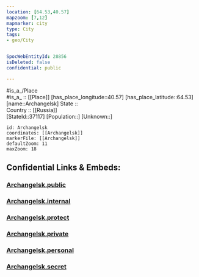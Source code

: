 ```yaml
---
location: [64.53,40.57] 
mapzoom: [7,12] 
mapmarker: city 
type: City
tags:
- geo/City


SpocWebEntityId: 28856
isDeleted: false
confidential: public

---
```

#is_a_/Place  
#is_a_ :: [[Place]] 
[has_place_longitude::40.57] 
[has_place_latitude::64.53] 
[name::Archangelsk] 
State ::  
Country :: [[Russia]]  
[StateId::37117] 
[Population::] 
[Unknown::] 


```leaflet
id: Archangelsk
coordinates: [[Archangelsk]] 
markerFile: [[Archangelsk]] 
defaultZoom: 11 
maxZoom: 18
```


## Confidential Links & Embeds: 

### [Archangelsk.public](/_public/\Earth\Continent\Europe\Europe~East\Russia\Russia~NorthWest\Arkhangelsk_Oblast\CityArchangelsk.public.md) 

### [Archangelsk.internal](/_internal/\Earth\Continent\Europe\Europe~East\Russia\Russia~NorthWest\Arkhangelsk_Oblast\CityArchangelsk.internal.md) 

### [Archangelsk.protect](/_protect/\Earth\Continent\Europe\Europe~East\Russia\Russia~NorthWest\Arkhangelsk_Oblast\CityArchangelsk.protect.md) 

### [Archangelsk.private](/_private/\Earth\Continent\Europe\Europe~East\Russia\Russia~NorthWest\Arkhangelsk_Oblast\CityArchangelsk.private.md) 

### [Archangelsk.personal](/_personal/\Earth\Continent\Europe\Europe~East\Russia\Russia~NorthWest\Arkhangelsk_Oblast\CityArchangelsk.personal.md) 

### [Archangelsk.secret](/_secret/\Earth\Continent\Europe\Europe~East\Russia\Russia~NorthWest\Arkhangelsk_Oblast\CityArchangelsk.secret.md)


